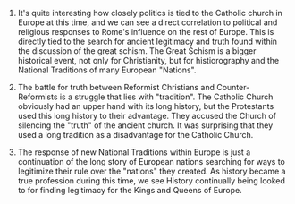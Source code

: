 1. It's quite interesting how closely politics is tied to the Catholic church in Europe at this time, and we can see a direct correlation to political and religious responses to Rome's influence on the rest of Europe. This is directly tied to the search for ancient legitimacy and truth found within the discussion of the great schism. The Great Schism is a bigger historical event, not only for Christianity, but for histiorography and the National Traditions of many European "Nations".

2. The battle for truth between Reformist Christians and Counter-Reformists is a struggle that lies with "tradition". The Catholic Church obviously had an upper hand with its long history, but the Protestants used this long history to their advantage. They accused the Church of silencing the "truth" of the ancient church. It was surprising that they used a long tradition as a disadvantage for the Catholic Church.

3. The response of new National Traditions within Europe is just a continuation of the long story of European nations searching for ways to legitimize their rule over the "nations" they created. As history became a true profession during this time, we see History continually being looked to for finding legitimacy for the Kings and Queens of Europe. 
